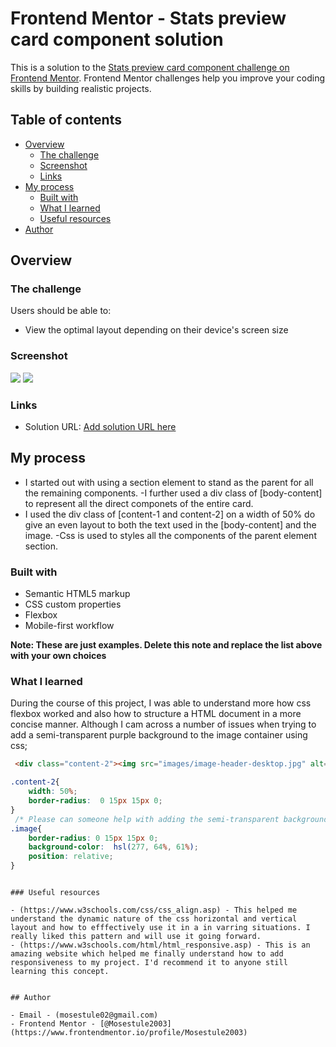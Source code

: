 # Frontend Mentor - Stats preview card component solution

This is a solution to the [Stats preview card component challenge on Frontend Mentor](https://www.frontendmentor.io/challenges/stats-preview-card-component-8JqbgoU62). Frontend Mentor challenges help you improve your coding skills by building realistic projects. 

## Table of contents

- [Overview](#overview)
  - [The challenge](#the-challenge)
  - [Screenshot](#screenshot)
  - [Links](#links)
- [My process](#my-process)
  - [Built with](#built-with)
  - [What I learned](#what-i-learned)
  - [Useful resources](#useful-resources)
- [Author](#author)



## Overview

### The challenge

Users should be able to:

- View the optimal layout depending on their device's screen size

### Screenshot

![](C:\Users\user\Documents\Practice-3\design\Desktop-layout.png)
![](C:\Users\user\Documents\Practice-3\design\Mobile-layout.png)


### Links

- Solution URL: [Add solution URL here](https://your-solution-url.com)


## My process
- I started out with using a section element to stand as the parent for all the remaining components.
-I further used a div class of [body-content] to represent all the direct componets of the entire card.
- I used the div class of [content-1 and content-2] on a width of 50% do give an even layout to both the text used in the [body-content] and the image.
-Css is used to styles all the components of the parent element section. 

### Built with

- Semantic HTML5 markup
- CSS custom properties
- Flexbox
- Mobile-first workflow

**Note: These are just examples. Delete this note and replace the list above with your own choices**

### What I learned

During the course of this project, I was able to understand more how css flexbox worked and also how to structure a HTML document in a more concise manner. Although I cam across a number of issues when trying to add a semi-transparent purple background to the image container using css;


```html
 <div class="content-2"><img src="images/image-header-desktop.jpg" alt="" width="100%" class="image">
```
```css
.content-2{
    width: 50%;
    border-radius:  0 15px 15px 0;
}
 /* Please can someone help with adding the semi-transparent background layer to the images section */
.image{
    border-radius: 0 15px 15px 0;
    background-color:  hsl(277, 64%, 61%);
    position: relative;
}
```
```

### Useful resources

- (https://www.w3schools.com/css/css_align.asp) - This helped me understand the dynamic nature of the css horizontal and vertical layout and how to efffectively use it in a in varring situations. I really liked this pattern and will use it going forward.
- (https://www.w3schools.com/html/html_responsive.asp) - This is an amazing website which helped me finally understand how to add responsiveness to my project. I'd recommend it to anyone still learning this concept.


## Author

- Email - (mosestule02@gmail.com)
- Frontend Mentor - [@Mosestule2003](https://www.frontendmentor.io/profile/Mosestule2003)

